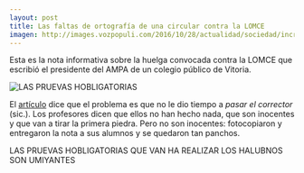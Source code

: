 ```yaml
---
layout: post
title: Las faltas de ortografía de una circular contra la LOMCE
imagen: http://images.vozpopuli.com/2016/10/28/actualidad/sociedad/increibles-faltas-ortografia-circular-LOMCE_966813460_4240378_1020x574.jpg
---
```


Esta es la nota informativa sobre la huelga convocada contra la LOMCE que escribió el presidente del AMPA de un colegio público de Vitoria. 

![LAS PRUEVAS HOBLIGATORIAS](http://images.vozpopuli.com/2016/10/28/actualidad/sociedad/increibles-faltas-ortografia-circular-LOMCE_966813460_4240378_1020x574.jpg "LAS PRUEVAS HOBLIGATORIAS")

El [artículo](http://www.vozpopuli.com/actualidad/sociedad/increibles-faltas-ortografia-circular-LOMCE_0_966803527.html) dice que  el problema es que no le dio tiempo a *pasar el corrector* (sic.). Los profesores dicen que ellos no han hecho nada, que son inocentes y que van a tirar la primera piedra. Pero no son inocentes: fotocopiaron y entregaron la nota a sus alumnos y se quedaron tan panchos. 

LAS PRUEVAS HOBLIGATORIAS QUE VAN HA REALIZAR LOS HALUBNOS SON UMIYANTES 
